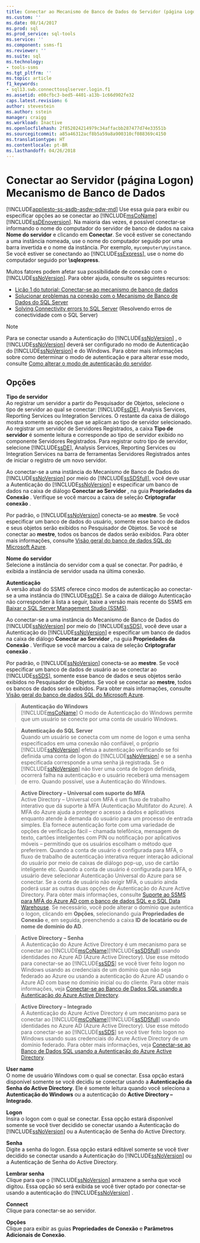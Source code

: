 ```yaml
---
title: Conectar ao Mecanismo de Banco de Dados do Servidor (página Logon) | Microsoft Docs
ms.custom: ''
ms.date: 08/14/2017
ms.prod: sql
ms.prod_service: sql-tools
ms.service: ''
ms.component: ssms-f1
ms.reviewer: ''
ms.suite: sql
ms.technology:
- tools-ssms
ms.tgt_pltfrm: ''
ms.topic: article
f1_keywords:
- sql13.swb.connecttosqlserver.login.f1
ms.assetid: e08cfbc3-bed5-4401-a13b-1c66d902fe32
caps.latest.revision: 6
author: stevestein
ms.author: sstein
manager: craigg
ms.workload: Inactive
ms.openlocfilehash: 2f852024214979c34affacbb287477d74e33551b
ms.sourcegitcommit: a85a46312acf8b5a59a8a900310cf088369c4150
ms.translationtype: HT
ms.contentlocale: pt-BR
ms.lasthandoff: 04/26/2018
---
```

# <a name="connect-to-server-login-page-database-engine"></a>Conectar ao Servidor (página Logon) Mecanismo de Banco de Dados
[!INCLUDE[appliesto-ss-asdb-asdw-pdw-md](../../includes/appliesto-ss-asdb-asdw-pdw-md.md)]
Use essa guia para exibir ou especificar opções ao se conectar ao [!INCLUDE[msCoName](../../includes/msconame_md.md)] [!INCLUDE[ssDEnoversion](../../includes/ssdenoversion_md.md)]. Na maioria das vezes, é possível conectar-se informando o nome do computador do servidor de banco de dados na caixa **Nome do servidor** e clicando em **Conectar**. Se você estiver se conectando a uma instância nomeada, use o nome do computador seguido por uma barra invertida e o nome da instância. Por exemplo, `mycomputer\myinstance`. Se você estiver se conectando ao [!INCLUDE[ssExpress](../../includes/ssexpress_md.md)], use o nome do computador seguido por **\sqlexpress**.  
  
Muitos fatores podem afetar sua possibilidade de conexão com o [!INCLUDE[ssNoVersion](../../includes/ssnoversion_md.md)]. Para obter ajuda, consulte os seguintes recursos:  
- [Lição 1 do tutorial: Conectar-se ao mecanismo de banco de dados](../../relational-databases/lesson-1-connecting-to-the-database-engine.md)  
- [Solucionar problemas na conexão com o Mecanismo de Banco de Dados do SQL Server](../../database-engine/configure-windows/troubleshoot-connecting-to-the-sql-server-database-engine.md)  
- [Solving Connectivity errors to SQL Server](https://support.microsoft.com/help/4009936/solving-connectivity-errors-to-sql-server) (Resolvendo erros de conectividade com o SQL Server)    
  
> [!NOTE]  
> Para se conectar usando a Autenticação do [!INCLUDE[ssNoVersion](../../includes/ssnoversion_md.md)] , o [!INCLUDE[ssNoVersion](../../includes/ssnoversion_md.md)] deverá ser configurado no modo de Autenticação do [!INCLUDE[ssNoVersion](../../includes/ssnoversion_md.md)] e do Windows. Para obter mais informações sobre como determinar o modo de autenticação e para alterar esse modo, consulte [Como alterar o modo de autenticação do servidor](http://msdn.microsoft.com/en-us/79babcf8-19fd-4495-b8eb-453dc575cac0).  
  
## <a name="options"></a>Opções  
**Tipo de servidor**  
Ao registrar um servidor a partir do Pesquisador de Objetos, selecione o tipo de servidor ao qual se conectar: [!INCLUDE[ssDE](../../includes/ssde_md.md)], Analysis Services, Reporting Services ou Integration Services. O restante da caixa de diálogo mostra somente as opções que se aplicam ao tipo de servidor selecionado. Ao registrar um servidor de Servidores Registrados, a caixa **Tipo de servidor** é somente leitura e corresponde ao tipo de servidor exibido no componente Servidores Registrados. Para registrar outro tipo de servidor, selecione [!INCLUDE[ssDE](../../includes/ssde_md.md)], Analysis Services, Reporting Services ou Integration Services na barra de ferramentas Servidores Registrados antes de iniciar o registro de um novo servidor.  
  
Ao conectar-se a uma instância do Mecanismo de Banco de Dados do [!INCLUDE[ssNoVersion](../../includes/ssnoversion_md.md)] por meio do [!INCLUDE[ssSDSfull](../../includes/sssdsfull_md.md)], você deve usar a Autenticação do [!INCLUDE[ssNoVersion](../../includes/ssnoversion_md.md)] e especificar um banco de dados na caixa de diálogo **Conectar ao Servidor** , na guia **Propriedades da Conexão** . Verifique se você marcou a caixa de seleção **Criptografar conexão** .  
  
Por padrão, o [!INCLUDE[ssNoVersion](../../includes/ssnoversion_md.md)] conecta-se ao **mestre**. Se você especificar um banco de dados do usuário, somente esse banco de dados e seus objetos serão exibidos no Pesquisador de Objetos. Se você se conectar ao **mestre**, todos os bancos de dados serão exibidos. Para obter mais informações, consulte [Visão geral do banco de dados SQL do Microsoft Azure](http://go.microsoft.com/fwlink/?LinkId=163948).  
  
**Nome do servidor**  
Selecione a instância do servidor com a qual se conectar. Por padrão, é exibida a instância de servidor usada na última conexão.  
  
**Autenticação**  
A versão atual do SSMS oferece cinco modos de autenticação ao conectar-se a uma instância do [!INCLUDE[ssDE](../../includes/ssde_md.md)]. Se a caixa de diálogo Autenticação não corresponder à lista a seguir, baixe a versão mais recente do SSMS em [Baixar o SQL Server Management Studio (SSMS)](../download-sql-server-management-studio-ssms.md).     
  
Ao conectar-se a uma instância do Mecanismo de Banco de Dados do [!INCLUDE[ssNoVersion](../../includes/ssnoversion_md.md)] por meio do [!INCLUDE[ssSDS](../../includes/sssds_md.md)], você deve usar a Autenticação do [!INCLUDE[ssNoVersion](../../includes/ssnoversion_md.md)] e especificar um banco de dados na caixa de diálogo **Conectar ao Servidor** , na guia **Propriedades da Conexão** . Verifique se você marcou a caixa de seleção **Criptografar conexão** .  
  
Por padrão, o [!INCLUDE[ssNoVersion](../../includes/ssnoversion_md.md)] conecta-se ao **mestre**. Se você especificar um banco de dados de usuário ao se conectar ao [!INCLUDE[ssSDS](../../includes/sssds_md.md)], somente esse banco de dados e seus objetos serão exibidos no Pesquisador de Objetos. Se você se conectar ao **mestre**, todos os bancos de dados serão exibidos. Para obter mais informações, consulte [Visão geral do banco de dados SQL do Microsoft Azure](http://go.microsoft.com/fwlink/?LinkId=163948).  
  
  > **Autenticação do Windows**  
[!INCLUDE[msCoName](../../includes/msconame_md.md)] O modo de Autenticação do Windows permite que um usuário se conecte por uma conta de usuário Windows.  
  
  > **Autenticação do SQL Server**  
Quando um usuário se conecta com um nome de logon e uma senha especificados em uma conexão não confiável, o próprio [!INCLUDE[ssNoVersion](../../includes/ssnoversion_md.md)] efetua a autenticação verificando se foi definida uma conta de logon do [!INCLUDE[ssNoVersion](../../includes/ssnoversion_md.md)] e se a senha especificada corresponde a uma senha já registrada. Se o [!INCLUDE[ssNoVersion](../../includes/ssnoversion_md.md)] não tiver uma conta de logon definida, ocorrerá falha na autenticação e o usuário receberá uma mensagem de erro. Quando possível, use a Autenticação do Windows.  
  
  > **Active Directory – Universal com suporte do MFA**  
Active Directory – Universal com MFA é um fluxo de trabalho interativo que dá suporte à MFA (Autenticação Multifator do Azure). A MFA do Azure ajuda a proteger o acesso a dados e aplicativos enquanto atende à demanda do usuário para um processo de entrada simples. Ela fornece autenticação forte com uma variedade de opções de verificação fácil – chamada telefônica, mensagem de texto, cartões inteligentes com PIN ou notificação por aplicativos móveis – permitindo que os usuários escolham o método que preferirem. Quando a conta de usuário é configurada para MFA, o fluxo de trabalho de autenticação interativa requer interação adicional do usuário por meio de caixas de diálogo pop-up, uso de cartão inteligente etc. Quando a conta de usuário é configurada para MFA, o usuário deve selecionar Autenticação Universal do Azure para se conectar. Se a conta de usuário não exigir MFA, o usuário ainda poderá usar as outras duas opções de Autenticação do Azure Active Directory. Para obter mais informações, consulte [Suporte ao SSMS para MFA do Azure AD com o banco de dados SQL e o SQL Data Warehouse](https://azure.microsoft.com/documentation/articles/sql-database-ssms-mfa-authentication/). Se necessário, você pode alterar o domínio que autentica o logon, clicando em **Opções**, selecionando guia **Propriedades de Conexão** e, em seguida, preenchendo a caixa **ID de locatário ou de nome de domínio do AD**.  

  > **Active Directory – Senha**  
A Autenticação do Azure Active Directory é um mecanismo para se conectar ao [!INCLUDE[msCoName](../../includes/msconame_md.md)][!INCLUDE[ssSDSfull](../../includes/sssdsfull_md.md)] usando identidades no Azure AD (Azure Active Directory).  Use esse método para conectar-se ao [!INCLUDE[ssSDS](../../includes/sssds_md.md)] se você tiver feito logon no Windows usando as credenciais de um domínio que não seja federado ao Azure ou usando a autenticação do Azure AD usando o Azure AD com base no domínio inicial ou do cliente. Para obter mais informações, veja [Conectar-se ao Banco de Dados SQL usando a Autenticação do Azure Active Directory](https://azure.microsoft.com/documentation/articles/sql-database-aad-authentication/).  
  
  > **Active Directory – Integrado**  
A Autenticação do Azure Active Directory é um mecanismo para se conectar ao [!INCLUDE[msCoName](../../includes/msconame_md.md)][!INCLUDE[ssSDSfull](../../includes/sssdsfull_md.md)] usando identidades no Azure AD (Azure Active Directory). Use esse método para conectar-se ao [!INCLUDE[ssSDS](../../includes/sssds_md.md)] se você tiver feito logon no Windows usando suas credenciais do Azure Active Directory de um domínio federado. Para obter mais informações, veja [Conectar-se ao Banco de Dados SQL usando a Autenticação do Azure Active Directory](https://azure.microsoft.com/documentation/articles/sql-database-aad-authentication/).  
  
**User name**  
O nome de usuário Windows com o qual se conectar. Essa opção estará disponível somente se você decidiu se conectar usando a **Autenticação da Senha do Active Directory**. Ele é somente leitura quando você seleciona a **Autenticação do Windows** ou a autenticação do **Active Directory – Integrado**.  
  
**Logon**  
Insira o logon com o qual se conectar. Essa opção estará disponível somente se você tiver decidido se conectar usando a Autenticação do [!INCLUDE[ssNoVersion](../../includes/ssnoversion_md.md)] ou a Autenticação de Senha do Active Directory.  
  
**Senha**  
Digite a senha do logon. Essa opção estará editável somente se você tiver decidido se conectar usando a Autenticação do [!INCLUDE[ssNoVersion](../../includes/ssnoversion_md.md)] ou a Autenticação de Senha do Active Directory.  
  
**Lembrar senha**  
Clique para que o [!INCLUDE[ssNoVersion](../../includes/ssnoversion_md.md)] armazene a senha que você digitou. Essa opção só será exibida se você tiver optado por conectar-se usando a autenticação do [!INCLUDE[ssNoVersion](../../includes/ssnoversion_md.md)] .  
  
**Connect**  
Clique para conectar-se ao servidor.  
  
**Opções**  
Clique para exibir as guias **Propriedades de Conexão** e **Parâmetros Adicionais de Conexão**.  
   
  
